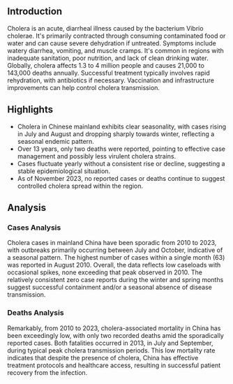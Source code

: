 ## Introduction

Cholera is an acute, diarrheal illness caused by the bacterium Vibrio cholerae. It's primarily contracted through consuming contaminated food or water and can cause severe dehydration if untreated. Symptoms include watery diarrhea, vomiting, and muscle cramps. It's common in regions with inadequate sanitation, poor nutrition, and lack of clean drinking water. Globally, cholera affects 1.3 to 4 million people and causes 21,000 to 143,000 deaths annually. Successful treatment typically involves rapid rehydration, with antibiotics if necessary. Vaccination and infrastructure improvements can help control cholera transmission.
## Highlights

- Cholera in Chinese mainland exhibits clear seasonality, with cases rising in July and August and dropping sharply towards winter, reflecting a seasonal endemic pattern. <br/>
- Over 13 years, only two deaths were reported, pointing to effective case management and possibly less virulent cholera strains. <br/>
- Cases fluctuate yearly without a consistent rise or decline, suggesting a stable epidemiological situation. <br/>
- As of November 2023, no reported cases or deaths continue to suggest controlled cholera spread within the region. <br/>
## Analysis

### Cases Analysis
Cholera cases in mainland China have been sporadic from 2010 to 2023, with outbreaks primarily occurring between July and October, indicative of a seasonal pattern. The highest number of cases within a single month (63) was reported in August 2010. Overall, the data reflects low caseloads with occasional spikes, none exceeding that peak observed in 2010. The relatively consistent zero case reports during the winter and spring months suggest successful containment and/or a seasonal absence of disease transmission.

### Deaths Analysis
Remarkably, from 2010 to 2023, cholera-associated mortality in China has been exceedingly low, with only two recorded deaths amid the sporadically reported cases. Both fatalities occurred in 2013, in July and September, during typical peak cholera transmission periods. This low mortality rate indicates that despite the presence of cholera, China has effective treatment protocols and healthcare access, resulting in successful patient recovery from the infection.
